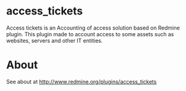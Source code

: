 # access_tickets
Access tickets is an Accounting of access solution based on Redmine plugin.
This plugin made to account access to some assets such as websites, servers and other IT entities.

# About
See about at http://www.redmine.org/plugins/access_tickets
